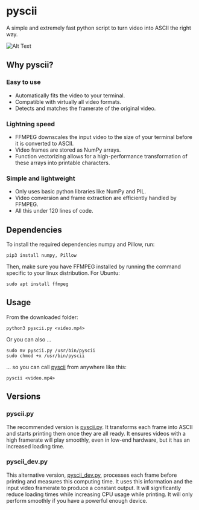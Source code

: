 # pyscii
A simple and extremely fast python script to turn video into ASCII the right way.

![Alt Text](https://i.imgur.com/G2uqxQo.png)

## Why pyscii?
### Easy to use
- Automatically fits the video to your terminal.
- Compatible with virtually all video formats.
- Detects and matches the framerate of the original video.

### Lightning speed
- FFMPEG downscales the input video to the size of your terminal before it is converted to ASCII.
- Video frames are stored as NumPy arrays.
- Function vectorizing allows for a high-performance transformation of these arrays into printable characters.

### Simple and lightweight
- Only uses basic python libraries like NumPy and PIL.
- Video conversion and frame extraction are efficiently handled by FFMPEG.
- All this under 120 lines of code.

## Dependencies
To install the required dependencies numpy and Pillow, run:
```
pip3 install numpy, Pillow
```
Then, make sure you have FFMPEG installed by running the command specific to your linux distribution. 
For Ubuntu:
```
sudo apt install ffmpeg
```

## Usage
From the downloaded folder:
```
python3 pyscii.py <video.mp4>
```
Or you can also ...
```
sudo mv pyscii.py /usr/bin/pyscii
sudo chmod +x /usr/bin/pyscii
```
... so you can call [pyscii](https://github.com/Julynx/pyscii) from anywhere like this:
```
pyscii <video.mp4>
```

## Versions
### pyscii.py

The recommended version is [pyscii.py](https://raw.githubusercontent.com/Julynx/pyscii/main/pyscii.py).
It transforms each frame into ASCII and starts printing them once they are all ready.
It ensures videos with a high framerate will play smoothly, even in low-end hardware, but it has an increased loading time.

### pyscii_dev.py

This alternative version, [pyscii_dev.py](https://raw.githubusercontent.com/Julynx/pyscii/main/pyscii_dev.py), processes each frame before printing and measures this computing time. It uses this information and the input video framerate to produce a constant output. It will significantly reduce loading times while increasing CPU usage while printing. It will only perform smoothly if you have a powerful enough device.
